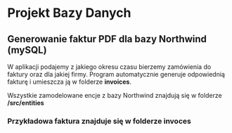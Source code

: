 # Projekt Bazy Danych
## Generowanie faktur PDF dla bazy Northwind (mySQL)

W aplikacji podajemy z jakiego okresu czasu bierzemy zamówienia do faktury oraz dla jakiej firmy. Program automatycznie generuje odpowiednią fakturę i umieszcza ją w folderze **invoices**.

Wszystkie zamodelowane encje z bazy Northwind znajdują się w folderze **/src/entities**

### Przykładowa faktura znajduje się w folderze **invoces**

